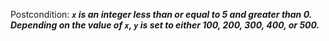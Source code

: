 Postcondition: ***`x` is an integer less than or equal to 5 and greater than 0. Depending on the value of `x`, `y` is set to either 100, 200, 300, 400, or 500.***